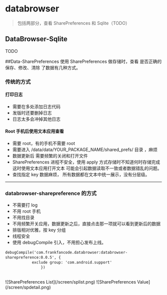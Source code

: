 # databrowser
> 包括两部分，查看 SharePreferences 和 Sqlite（TODO）

## DataBrowser-Sqlite 
TODO


##Data-SharePreferences
使用 SharePreferences 做存储时，查看 是否正确的 保存、修改、清除 了数据有几种方式。
### 传统的方式
#### 打印日志
- 需要在多处添加日志代码
- 发版时还要删掉日志
- 日志太多会冲掉其他日志
#### Root 手机后使用文本应用查看
- 需要 root，有的手机不需要 root
- 需要进入  /data/data/YOUR_PACKAGE_NAME/shared_prefs/ 目录 ，麻烦
- 数据更新后 需要频繁的关闭和打开文件
- SharePreferences 进程不安全，使用 apply 方式存储时不知道何时存储完成这时使用文本应用打开文本 可能会引起数据读取不一致或者数据错乱的问题。
- 查找指定 key 数据麻烦， 所有数据都在文本中统一展示，没有分层级。

---

### databrowser-sharepreference 的方式
- 不需要打 log
- 不用 root 手机
- 不用找目录
- 不用频繁开关应用，数据更新之后，直接点击那一项就可以看到更新后的数据
- 排版相对优雅，按 key 分组
- 线程安全
- 使用 debugCompile 引入，不用担心发布上线。

```
debugCompile('com.frankfancode.databrowser:databrowser-sharepreference:0.0.5', {
            exclude group: 'com.android.support'
                })

```

<br/>
![SharePreferences List](/screen/splist.png)
![SharePreferences Value](/screen/spdetail.png)
